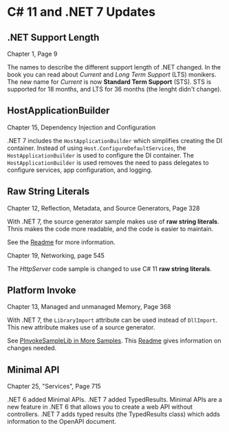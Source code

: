 # C# 11 and .NET 7 Updates

## .NET Support Length

Chapter 1, Page 9

The names to describe the different support length of .NET changed. In the book you can read about *Current* and *Long Term Support* (LTS) monikers. The new name for *Current* is now **Standard Term Support** (STS). STS is supported for 18 months, and LTS for 36 months (the lenght didn't change).

## HostApplicationBuilder

Chapter 15, Dependency Injection and Configuration

.NET 7 includes the `HostApplicationBuilder` which simplifies creating the DI container. Instead of using `Host.ConfigureDefaultServices`, the `HostApplicationBuilder` is used to configure the DI container. The `HostApplicationBuilder` is used removes the need to pass delegates to configure services, app configuration, and logging.

## Raw String Literals

Chapter 12, Reflection, Metadata, and Source Generators, Page 328

With .NET 7, the source generator sample makes use of **raw string literals**. Thnis makes the code more readable, and the code is easier to maintain.

See the [Readme](1_CS/ReflectionAndSourceGenerators/Readme.md) for more information.

Chapter 19, Networking, page 545

The *HttpServer* code sample is changed to use C# 11 **raw string literals**.

## Platform Invoke

Chapter 13, Managed and unmanaged Memory, Page 368

With .NET 7, the `LibraryImport` attribute can be used instead of `DllImport`. This new attribute makes use of a source generator.

See [PInvokeSampleLib in More Samples](5_More/PInvoke/). This [Readme](1_CS/Memory/Readme.md)  gives information on changes needed.

## Minimal API

Chapter 25, "Services", Page 715

.NET 6 added Minimal APIs. .NET 7 added TypedResults. Minimal APIs are a new feature in .NET 6 that allows you to create a web API without controllers. .NET 7 adds typed results (the TypedResults class) which adds information to the OpenAPI document.
